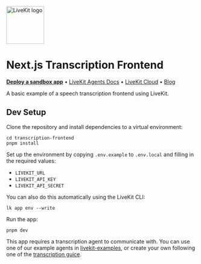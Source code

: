 <a href="https://livekit.io/">
  <img src="./.github/assets/livekit-mark.png" alt="LiveKit logo" width="100" height="100">
</a>

# Next.js Transcription Frontend

<p>
  <a href="https://cloud.livekit.io/projects/p_/sandbox"><strong>Deploy a sandbox app</strong></a>
  •
  <a href="https://docs.livekit.io/agents/overview/">LiveKit Agents Docs</a>
  •
  <a href="https://livekit.io/cloud">LiveKit Cloud</a>
  •
  <a href="https://blog.livekit.io/">Blog</a>
</p>

A basic example of a speech transcription frontend using LiveKit.

## Dev Setup

Clone the repository and install dependencies to a virtual environment:

```console
cd transcription-frontend
pnpm install
```

Set up the environment by copying `.env.example` to `.env.local` and filling in the required values:

- `LIVEKIT_URL`
- `LIVEKIT_API_KEY`
- `LIVEKIT_API_SECRET`

You can also do this automatically using the LiveKit CLI:

```console
lk app env --write
```

Run the app:

```console
pnpm dev
```

This app requires a transcription agent to communicate with. You can use one of our example agents in [livekit-examples](https://github.com/livekit-examples/), or create your own following one of the [transcription guice](https://docs.livekit.io/agents/voice-agent/transcriptions/#overview).
